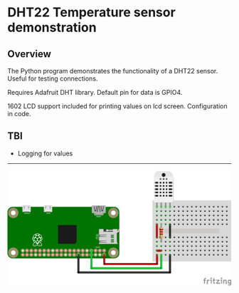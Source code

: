 # DHT22 Temperature sensor demonstration

## Overview

The Python program demonstrates the functionality of a DHT22 sensor. Useful for testing connections.

Requires Adafruit DHT library. Default pin for data is GPIO4.

1602 LCD support included for printing values on lcd screen. Configuration in code.

## TBI

* Logging for values

---

![dht22](./images/dht22.png)
